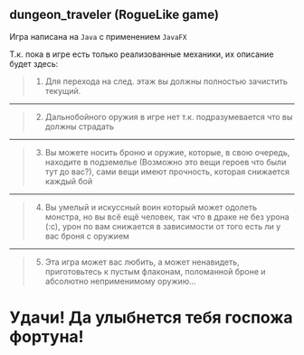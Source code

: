 ## dungeon_traveler (RogueLike game)

Игра написана на `Java` с применением `JavaFX`

Т.к. пока в игре есть только реализованные механики, их описание будет здесь:
> 1) Для перехода на след. этаж вы должны полностью зачистить текущий.
***
> 2) Дальнобойного оружия в игре нет т.к. подразумевается что вы должны страдать
***
> 3) Вы можете носить броню и оружие, которые, в свою очередь, находите в подземелье (Возможно это вещи героев что были тут до вас?), сами вещи имеют прочность, которая снижается каждый бой
***
> 4) Вы умелый и искуссный воин который может одолеть монстра, но вы всё ещё человек, так что в драке не без урона (:с), урон по вам снижается в зависимости от того есть ли у вас броня с оружием
***
> 5) Эта игра может вас любить, а может ненавидеть, приготовьтесь к пустым флаконам, поломанной броне и абсолютно неприменимому оружию...

# Удачи! Да улыбнется тебя госпожа фортуна!
